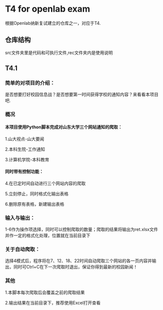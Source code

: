 # T4 for openlab exam

根据Openlab纳新复试建立的仓库之一，对应于T4.

## 仓库结构

src文件夹里是代码和可执行文件,rec文件夹内是使用说明

## T4.1

### 简单的对项目的介绍：  

是否想要打好校园信息战？是否想要第一时间获得学校的通知内容？来看看本项目吧.

### 概况

#### 本项目使用Python脚本完成对山东大学三个网站通知的爬取：

1.山大视点-山大要闻

2.本科生院-工作通知

3.计算机学院-本科教育

#### 同时带有控制功能：

4.在已定时间自动进行三个网站内容的爬取

5.立刻停止，同时格式化输出表格

6.删除原有表格，新建输出表格

### 输入与输出：

1-6作为操作项选择，同时可以控制爬取的数量；爬取的结果将输出为ret.xlsx文件并作一定的格式化处理，位置就在当前目录下


### 关于自动爬取：

选择4模式后，程序将在7、12、18、22时间自动爬取三个网站的各一页内容并输出，同时可Ctrl+C在下一次爬取时退出，保证你得到最新的校园新闻！

### 其他

1.本脚本每次爬取后会覆盖之前的爬取结果

2.输出结果在当前目录下，推荐使用Excel打开查看
